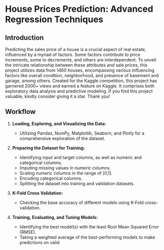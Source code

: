 # House Prices Prediction: Advanced Regression Techniques

## Introduction
Predicting the sales price of a house is a crucial aspect of real estate, influenced by a myriad of factors. Some factors contribute to price increments, some to decrements, and others are interdependent. To unveil the intricate relationship between these attributes and sale prices, this project utilizes data from 1460 houses, encompassing various influencing factors like overall condition, neighborhood, and presence of basement and garage, among others. Created for the Kaggle competition, this project has garnered 2000+ views and earned a feature on Kaggle. It comprises both exploratory data analysis and predictive modeling. If you find this project valuable, kindly consider giving it a star. Thank you!

## Workflow
1. **Loading, Exploring, and Visualizing the Data:**
   - Utilizing Pandas, NumPy, Matplotlib, Seaborn, and Plotly for a comprehensive exploration of the dataset.

2. **Preparing the Dataset for Training:**
   - Identifying input and target columns, as well as numeric and categorical columns.
   - Imputing missing values in numeric columns.
   - Scaling numeric columns in the range of [0,1].
   - Encoding categorical columns.
   - Splitting the dataset into training and validation datasets.

3. **K-Fold Cross Validation:**
   - Checking the base accuracy of different models using K-Fold cross-validation.

4. **Training, Evaluating, and Tuning Models:**
   - Identifying the best model(s) with the least Root Mean Squared Error (RMSE).
   - Taking a weighted average of the best-performing models to make predictions on valid



